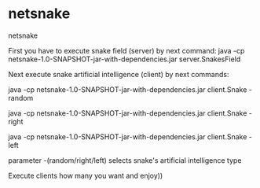 netsnake
========

netsnake

First you have to execute snake field (server) by next command:
java -cp netsnake-1.0-SNAPSHOT-jar-with-dependencies.jar server.SnakesField



Next execute snake artificial intelligence (client) by next commands:

java -cp netsnake-1.0-SNAPSHOT-jar-with-dependencies.jar client.Snake -random

java -cp netsnake-1.0-SNAPSHOT-jar-with-dependencies.jar client.Snake -right

java -cp netsnake-1.0-SNAPSHOT-jar-with-dependencies.jar client.Snake -left



parameter -(random/right/left) selects snake's artificial intelligence type

Execute clients how many you want and enjoy))
